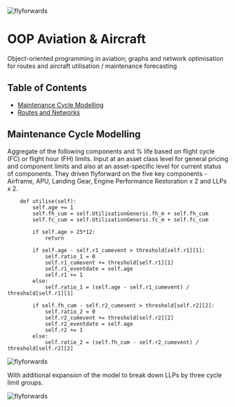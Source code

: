 ![flyforwards](https://user-images.githubusercontent.com/84533632/123546836-3cac0d80-d756-11eb-81f3-a5fc9bbb10c5.png)
# OOP Aviation & Aircraft
Object-oriented programming in aviation; graphs and network optimisation for routes and aircraft utilisation / maintenance forecasting

## Table of Contents
* [Maintenance Cycle Modelling](#maintenance-cycle-modelling)
* [Routes and Networks](#routes-and-networks)

## Maintenance Cycle Modelling
Aggregate of the following components and % life based on flight cycle (FC) or flight hour (FH) limits. Input at an asset class level for general pricing and component limits and also at an asset-specific level for current status of components. They driven flyforward on the five key components - Airframe, APU, Landing Gear, Engine Performance Restoration x 2 and LLPs x 2.

```
    def utilise(self):
        self.age += 1
        self.fh_cum = self.UtilisationGeneric.fh_m + self.fh_cum
        self.fc_cum = self.UtilisationGeneric.fc_m + self.fc_cum

        if self.age > 25*12:
            return

        if self.age - self.r1_cumevent > threshold[self.r1][1]:
            self.ratio_1 = 0
            self.r1_cumevent += threshold[self.r1][1]
            self.r1_eventdate = self.age
            self.r1 += 1
        else:
            self.ratio_1 = (self.age - self.r1_cumevent) / threshold[self.r1][1]

        if self.fh_cum - self.r2_cumevent > threshold[self.r2][2]:
            self.ratio_2 = 0
            self.r2_cumevent += threshold[self.r2][2]
            self.r2_eventdate = self.age
            self.r2 += 1
        else:
            self.ratio_2 = (self.fh_cum - self.r2_cumevent) / threshold[self.r2][2]
```

![flyforwards](https://user-images.githubusercontent.com/84533632/123513884-a0b3d080-d687-11eb-9e3a-1d06bfd4bcfa.png)

With additional expansion of the model to break down LLPs by three cycle limit groups.

![flyforwards](https://user-images.githubusercontent.com/84533632/123546838-3fa6fe00-d756-11eb-9b3d-c2f8495edc3d.png)
